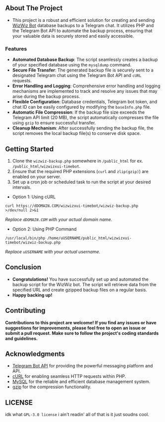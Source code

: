 ## About The Project

* This project is a robust and efficient solution for creating and sending [WizWiz Bot](https://github.com/wizwizdev/wizwizxui-timebot) database backups to a Telegram chat. It utilizes PHP and the Telegram Bot API to automate the backup process, ensuring that your valuable data is securely stored and easily accessible.

### Features

- **Automated Database Backup**: The script seamlessly creates a backup of your specified database using the `mysqldump` command.
- **Secure File Transfer**: The generated backup file is securely sent to a designated Telegram chat using the Telegram Bot API and `cURL` requests.
- **Error Handling and Logging**: Comprehensive error handling and logging mechanisms are implemented to track and resolve any issues that may arise during the backup process.
- **Flexible Configuration**: Database credentials, Telegram bot token, and chat ID can be easily configured by modifying the `baseInfo.php` file.
- **Automatic File Compression**: If the backup file size exceeds the Telegram API limit (20 MB), the script automatically compresses the file using `gzip` to ensure successful transfer.
- **Cleanup Mechanism**: After successfully sending the backup file, the script removes the local backup file(s) to conserve disk space.

## Getting Started

1. Clone the `wizwiz-backup.php` somewhere in `/public_html` for ex. `/public_html/wizwizxui-timebot`.
2. Ensure that the required PHP extensions (`curl` and `zlip(gzip)`) are enabled on your server.
3. Set up a cron job or scheduled task to run the script at your desired intervals.

- Option 1: Using cURL
```
curl https://dDOMAIN.COM/wizwizxui-timebot/wizwiz-backup.php >/dev/null 2>&1
```
_Replace `dDOMAIN.COM` with your actual domain name._

- Option 2: Using PHP Command
```
/usr/local/bin/php /home/uUSERNAME/public_html/wizwizxui-timebot/wizwiz-backup.php
```
_Replace `uUSERNAME` with your actual username._

## Conclusion

- **Congratulations!** You have successfully set up and automated the backup script for the WizWiz bot. The script will retrieve data from the specified URL and create gzipped backup files on a regular basis.
- **Happy backing up!**


## Contributing

**Contributions to this project are welcome! If you find any issues or have suggestions for improvements, please feel free to open an issue or submit a pull request. Make sure to follow the project's coding standards and guidelines.**

## Acknowledgments

- [Telegram Bot API](https://core.telegram.org/bots/api) for providing the powerful messaging platform and API.
- [cURL](https://curl.se/) for enabling seamless HTTP requests within PHP.
- [MySQL](https://www.mysql.com/) for the reliable and efficient database management system.
- [gzip](https://www.gzip.org/) for the compression functionality.

## LICENSE 

idk what `GPL-3.0 license` i ain't readin' all of that is it just soudns cool.

